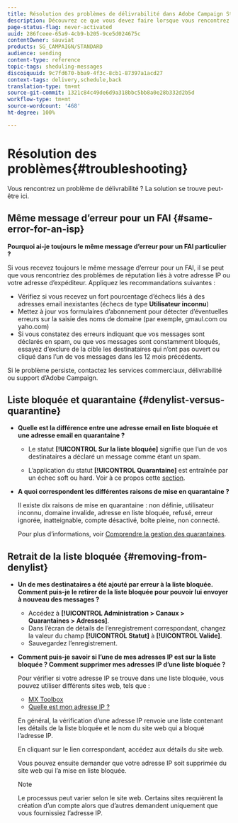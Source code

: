 ```yaml
---
title: Résolution des problèmes de délivrabilité dans Adobe Campaign Standard
description: Découvrez ce que vous devez faire lorsque vous rencontrez des problèmes de délivrabilité avec Adobe Campaign Standard.
page-status-flag: never-activated
uuid: 286fceee-65a9-4cb9-b205-9ce5d024675c
contentOwner: sauviat
products: SG_CAMPAIGN/STANDARD
audience: sending
content-type: reference
topic-tags: sheduling-messages
discoiquuid: 9c7fd670-bba9-4f3c-8cb1-87397a1acd27
context-tags: delivery,schedule,back
translation-type: tm+mt
source-git-commit: 1321c84c49de6d9a318bbc5bb8a0e28b332d2b5d
workflow-type: tm+mt
source-wordcount: '468'
ht-degree: 100%

---
```



# Résolution des problèmes{#troubleshooting}

Vous rencontrez un problème de délivrabilité ? La solution se trouve peut-être ici.

## Même message d’erreur pour un FAI {#same-error-for-an-isp}

**Pourquoi ai-je toujours le même message d’erreur pour un FAI particulier ?**

Si vous recevez toujours le même message d’erreur pour un FAI, il se peut que vous rencontriez des problèmes de réputation liés à votre adresse IP ou votre adresse d’expéditeur. Appliquez les recommandations suivantes :
* Vérifiez si vous recevez un fort pourcentage d’échecs liés à des adresses email inexistantes (échecs de type **Utilisateur inconnu**)
* Mettez à jour vos formulaires d’abonnement pour détecter d’éventuelles erreurs sur la saisie des noms de domaine (par exemple, gmaul.com ou yaho.com)
* Si vous constatez des erreurs indiquant que vos messages sont déclarés en spam, ou que vos messages sont constamment bloqués, essayez d’exclure de la cible les destinataires qui n’ont pas ouvert ou cliqué dans l’un de vos messages dans les 12 mois précédents.

Si le problème persiste, contactez les services commerciaux, délivrabilité ou support d’Adobe Campaign.

## Liste bloquée et quarantaine {#denylist-versus-quarantine}

* **Quelle est la différence entre une adresse email en liste bloquée et une adresse email en quarantaine ?**

   * Le statut **[!UICONTROL Sur la liste bloquée]** signifie que l’un de vos destinataires a déclaré un message comme étant un spam.

   * L’application du statut **[!UICONTROL Quarantaine]** est entraînée par un échec soft ou hard.
   Voir à ce propos cette [section](../../sending/using/understanding-quarantine-management.md#quarantine-vs-denylist).

* **A quoi correspondent les différentes raisons de mise en quarantaine ?**

   Il existe dix raisons de mise en quarantaine : non définie, utilisateur inconnu, domaine invalide, adresse en liste bloquée, refusé, erreur ignorée, inatteignable, compte désactivé, boîte pleine, non connecté.

   Pour plus d’informations, voir [Comprendre la gestion des quarantaines](../../sending/using/understanding-quarantine-management.md).

## Retrait de la liste bloquée {#removing-from-denylist}

* **Un de mes destinataires a été ajouté par erreur à la liste bloquée. Comment puis-je le retirer de la liste bloquée pour pouvoir lui envoyer à nouveau des messages ?**

   * Accédez à **[!UICONTROL Administration > Canaux > Quarantaines > Adresses]**.
   * Dans l’écran de détails de l’enregistrement correspondant, changez la valeur du champ **[!UICONTROL Statut]** à **[!UICONTROL Valide]**.
   * Sauvegardez l’enregistrement.

* **Comment puis-je savoir si l’une de mes adresses IP est sur la liste bloquée ? Comment supprimer mes adresses IP d’une liste bloquée ?**

   Pour vérifier si votre adresse IP se trouve dans une liste bloquée, vous pouvez utiliser différents sites web, tels que :
   * [MX Toolbox](https://mxtoolbox.com/)
   * [Quelle est mon adresse IP ?](https://whatismyipaddress.com)

   En général, la vérification d’une adresse IP renvoie une liste contenant les détails de la liste bloquée et le nom du site web qui a bloqué l’adresse IP.

   En cliquant sur le lien correspondant, accédez aux détails du site web.

   Vous pouvez ensuite demander que votre adresse IP soit supprimée du site web qui l’a mise en liste bloquée.

   >[!NOTE]
   >
   >Le processus peut varier selon le site web. Certains sites requièrent la création d’un compte alors que d’autres demandent uniquement que vous fournissiez l’adresse IP.
